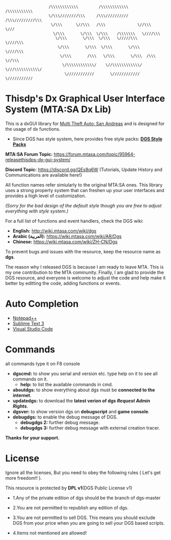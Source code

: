 ```
                   /\\\\\\\\\\\\         /\\\\\\\\\\\\     /\\\\\\\\\\\
                   \/\\\////////\\\     /\\\//////////    /\\\/////////\\\
                    \/\\\      \//\\\   /\\\              \//\\\      \///
                     \/\\\       \/\\\  \/\\\    /\\\\\\\   \////\\\
                      \/\\\       \/\\\  \/\\\   \/////\\\      \////\\\
                       \/\\\       \/\\\  \/\\\       \/\\\         \////\\\
                        \/\\\       /\\\   \/\\\       \/\\\  /\\\      \//\\\
                         \/\\\\\\\\\\\\/    \//\\\\\\\\\\\\/  \///\\\\\\\\\\\/
                          \////////////       \////////////      \///////////
```

# Thisdp's Dx Graphical User Interface System (MTA:SA Dx Lib)

This is a dxGUI library for [Multi Theft Auto: San Andreas](https://mtasa.com/) and is designed for the usage of dx functions.

- Since DGS has style system, here provides free style packs: **[DGS Style Packs](https://github.com/thisdp/DGS-Styles)**

**MTA:SA Forum Topic:** https://forum.mtasa.com/topic/95964-releasethisdps-dx-gui-system/

**Discord Topic:** https://discord.gg/QEs8q6W
(Tutorials, Update History and Communications are available here!)

All function names refer simiularly to the original MTA:SA ones. This library uses a strong property system that can freshen up your user interfaces and provides a high level of customization.

_(Sorry for the bad design of the default style though you are free to adjust everything with style system.)_

For a full list of functions and event handlers, check the DGS wiki:

- **English:** http://wiki.mtasa.com/wiki/dgs
- **Arabic (العربية):** https://wiki.mtasa.com/wiki/AR/Dgs
- **Chinese:** https://wiki.mtasa.com/wiki/ZH-CN/Dgs

To prevent bugs and issues with the resource, keep the resource name as **dgs**.

The reason why I released DGS is because I am ready to leave MTA. This is my one contribution to the MTA community.
Finally, I am glad to provide the DGS resource, and everyone is welcome to adjust the code and help make it better by editting the code, adding functions or events.

# Auto Completion

- [Notepad++](https://drive.google.com/file/d/1H_PiG2gmEz1AyXqZN4956IVgtZOjgMi6/view?usp=sharing)
- [Sublime Text 3](https://drive.google.com/file/d/1_07WBEWjriTTucrNGI7jT-4SknALKG6B/view?usp=sharing)
- [Visual Studio Code](https://drive.google.com/file/d/1J4qoSjzmXZz7yxHUZ2fExBu3zvCwRESn/view?usp=sharing)

# Commands

all commands type it on F8 console

- **dgscmd:** to show you serial and version etc. type help on it to see all commands on it.
  - **help:** to list the available commands in cmd.
- **aboutdgs:** to show everything about dgs must be **connected to the internet**.
- **updatedgs:** to download the **latest verion of dgs** **_Request Admin Rights_**.
- **dgsver:** to show version dgs on **debugscript** and **game console**.
- **debugdgs:** to enable the debug message of DGS.
  - **debugdgs 2:** further debug message.
  - **debugdgs 3:** further debug message with external creation tracer.

**Thanks for your support.**

# License

Ignore all the licenses, But you need to obey the following rules ( Let's get more freedom!! ).

This resource is protected by **DPL v1**(DGS Public License v1)

- 1.Any of the private edition of dgs should be the branch of dgs-master

- 2.You are not permitted to republish any edition of dgs.

- 3.You are not permitted to sell DGS. This means you should exclude DGS from your price when you are going to sell your DGS based scripts.

- 4.Items not mentioned are allowed!
